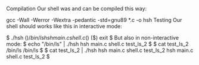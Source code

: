 Compilation
Our shell was and can be compiled this way:

gcc -Wall -Werror -Wextra -pedantic -std=gnu89 *.c -o hsh
Testing
Our shell should works like this in interactive mode:

$ ./hsh
($) /bin/ls
hsh main.c shell.c
($)
($) exit
$
But also in non-interactive mode:
$ echo "/bin/ls" | ./hsh
hsh main.c shell.c test_ls_2
$
$ cat test_ls_2
/bin/ls
/bin/ls
$
$ cat test_ls_2 | ./hsh
hsh main.c shell.c test_ls_2
hsh main.c shell.c test_ls_2
$

